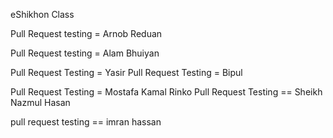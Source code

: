 eShikhon Class

Pull Request testing = Arnob Reduan

Pull Request testing =  Alam Bhuiyan

Pull Request Testing = Yasir 
Pull Request Testing = Bipul


Pull Request Testing = Mostafa Kamal Rinko
Pull Request Testing == Sheikh Nazmul Hasan 

pull request testing == imran hassan

